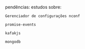 pendências: estudos sobre:

`Gerenciador de configurações nconf`

`promise-events`

`kafakjs`

`mongodb`